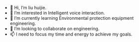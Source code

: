 - 👋 Hi, I’m liu huijie.
- 👀 I’m interested in Intelligent voice interaction.
- 🌱 I’m currently learning Environmental protection equipment engineering.
- 💞️ I’m looking to collaborate on engineering.
- 📫 I need to focus my time and energy to achieve my goals.

<!---
li-zhiming0/li-zhiming0 is a ✨ special ✨ repository because its `README.md` (this file) appears on your GitHub profile.
You can click the Preview link to take a look at your changes.
--->

